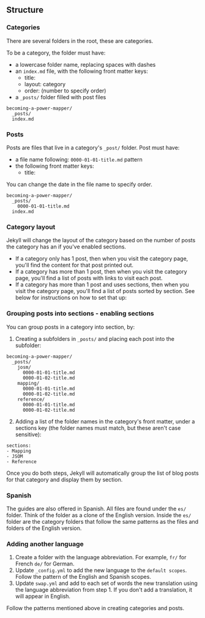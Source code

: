 

## Structure

### Categories

There are several folders in the root, these are categories.

To be a category, the folder must have:

* a lowercase folder name, replacing spaces with dashes
* an `index.md` file, with the following front matter keys:
  - title:
  - layout: category
  - order: (number to specify order)
* a `_posts/` folder filled with post files

```
becoming-a-power-mapper/
  _posts/
  index.md
```

### Posts

Posts are files that live in a category's `_post/` folder. Post must have:

* a file name following: `0000-01-01-title.md` pattern
* the following front matter keys:
  - title:

You can change the date in the file name to specify order.

```
becoming-a-power-mapper/
  _posts/
    0000-01-01-title.md
  index.md
```

### Category layout

Jekyll will change the layout of the category based on the number of posts the category has an if you've enabled sections.

* If a category only has 1 post, then when you visit the category page, you'll find the content for that post printed out.
* If a category has more than 1 post, then when you visit the category page, you'll find a list of posts with links to visit each post.
* If a category has more than 1 post and uses sections, then when you visit the category page, you'll find a list of posts sorted by section. See below for instructions on how to set that up:

### Grouping posts into sections - enabling sections

You can group posts in a category into section, by:

1. Creating a subfolders in `_posts/` and placing each post into the subfolder:
```
becoming-a-power-mapper/
  _posts/
    josm/
      0000-01-01-title.md
      0000-01-02-title.md
    mapping/
      0000-01-01-title.md
      0000-01-02-title.md
    reference/
      0000-01-01-title.md
      0000-01-02-title.md
```
2. Adding a list of the folder names in the category's front matter, under a sections key (the folder names must match, but these aren't case sensitive):
```
sections:
- Mapping
- JSOM
- Reference
```

Once you do both steps, Jekyll will automatically group the list of blog posts for that category and display them by section.

### Spanish

The guides are also offered in Spanish. All files are found under the `es/` folder. Think of the folder as a clone of the English version. Inside the `es/` folder are the category folders that follow the same patterns as the files and folders of the English version.

### Adding another language

1. Create a folder with the language abbreviation. For example, `fr/` for French `de/` for German.
2. Update `_config.yml` to add the new language to the `default scopes`. Follow the pattern of the English and Spanish scopes.
3. Update `swap.yml` and add to each set of words the new translation using the language abbreviation from step 1. If you don't add a translation, it will appear in English.

Follow the patterns mentioned above in creating categories and posts.
